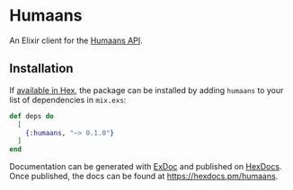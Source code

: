 # Humaans

An Elixir client for the [Humaans API](https://docs.humaans.io/api/).

## Installation

If [available in Hex](https://hex.pm/docs/publish), the package can be installed
by adding `humaans` to your list of dependencies in `mix.exs`:

```elixir
def deps do
  [
    {:humaans, "~> 0.1.0"}
  ]
end
```

Documentation can be generated with [ExDoc](https://github.com/elixir-lang/ex_doc)
and published on [HexDocs](https://hexdocs.pm). Once published, the docs can
be found at <https://hexdocs.pm/humaans>.

